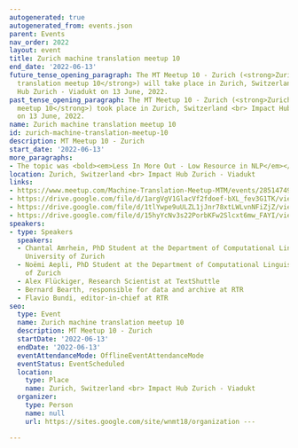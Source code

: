 ```yaml
---
autogenerated: true
autogenerated_from: events.json
parent: Events
nav_order: 2022
layout: event
title: Zurich machine translation meetup 10
end_date: '2022-06-13'
future_tense_opening_paragraph: The MT Meetup 10 - Zurich (<strong>Zurich machine
  translation meetup 10</strong>) will take place in Zurich, Switzerland <br> Impact
  Hub Zurich - Viadukt on 13 June, 2022.
past_tense_opening_paragraph: The MT Meetup 10 - Zurich (<strong>Zurich machine translation
  meetup 10</strong>) took place in Zurich, Switzerland <br> Impact Hub Zurich - Viadukt
  on 13 June, 2022.
name: Zurich machine translation meetup 10
id: zurich-machine-translation-meetup-10
description: MT Meetup 10 - Zurich
start_date: '2022-06-13'
more_paragraphs:
- The topic was <bold><em>Less In More Out - Low Resource in NLP</em></bold>.
location: Zurich, Switzerland <br> Impact Hub Zurich - Viadukt
links:
- https://www.meetup.com/Machine-Translation-Meetup-MTM/events/285147494/
- https://drive.google.com/file/d/1argVgV1GlacVf2fdoef-bXL_fev3G1TK/view?usp=sharing
- https://drive.google.com/file/d/1tlYwpe9uULZL1jJnr78xtLWLvnNFiZjZ/view?usp=sharing
- https://drive.google.com/file/d/15hyYcNv3s22PorbKFw2Slcxt6mw_FAYI/view?usp=sharing
speakers:
- type: Speakers
  speakers:
  - Chantal Amrhein, PhD Student at the Department of Computational Linguistics at
    University of Zurich
  - Noëmi Aepli, PhD Student at the Department of Computational Linguistics at University
    of Zurich
  - Alex Flückiger, Research Scientist at TextShuttle
  - Bernard Bearth, responsible for data and archive at RTR
  - Flavio Bundi, editor-in-chief at RTR
seo:
  type: Event
  name: Zurich machine translation meetup 10
  description: MT Meetup 10 - Zurich
  startDate: '2022-06-13'
  endDate: '2022-06-13'
  eventAttendanceMode: OfflineEventAttendanceMode
  eventStatus: EventScheduled
  location:
    type: Place
    name: Zurich, Switzerland <br> Impact Hub Zurich - Viadukt
  organizer:
    type: Person
    name: null
    url: https://sites.google.com/site/wnmt18/organization ---

---
```


